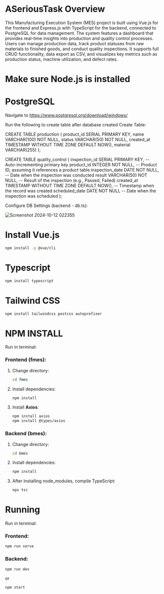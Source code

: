 # ASeriousTask Overview
This Manufacturing Execution System (MES) project is built using Vue.js for the frontend and Express.js with TypeScript for the backend, connected to PostgreSQL for data management. The system features a dashboard that provides real-time insights into production and quality control processes. Users can manage production data, track product statuses from raw materials to finished goods, and conduct quality inspections. It supports full CRUD functionality, data export as CSV, and visualizes key metrics such as production status, machine utilization, and defect rates.

# Make sure Node.js is installed

# PostgreSQL
Navigate to https://www.postgresql.org/download/windows/

Run the following to create table after database created
Create Table:

CREATE TABLE production (
    product_id SERIAL PRIMARY KEY,
    name VARCHAR(100) NOT NULL,
    status VARCHAR(50) NOT NULL,
    created_at TIMESTAMP WITHOUT TIME ZONE DEFAULT NOW(),
    material VARCHAR(255)
);

CREATE TABLE quality_control (
    inspection_id SERIAL PRIMARY KEY,     -- Auto-incrementing primary key
    product_id INTEGER NOT NULL,          -- Product ID, assuming it references a product table
    inspection_date DATE NOT NULL,        -- Date when the inspection was conducted
    result VARCHAR(50) NOT NULL,          -- Result of the inspection (e.g., Passed, Failed)
    created_at TIMESTAMP WITHOUT TIME ZONE DEFAULT NOW(), -- Timestamp when the record was created
    scheduled_date DATE NOT NULL          -- Date when the inspection was scheduled
);

Configure DB Settings (backend - db.ts):

![Screenshot 2024-10-12 022355](https://github.com/user-attachments/assets/6c3b2317-20f6-47ff-8c92-f8544954675d)

# Install Vue.js
 ```bash
npm install -g @vue/cli
 ```
# Typescript
 ```bash
npm install typescript
 ```
# Tailwind CSS
 ```bash
npm install tailwindcss postcss autoprefixer
 ```

# NPM INSTALL

Run in terminal:

### Frontend (fmes):
1. Change directory:
   ```bash
   cd fmes
   ```

2. Install dependencies:
   ```bash
   npm install
   ```

3. Install **Axios**:
   ```bash
   npm install axios
   npm install @types/axios
   ```

### Backend (bmes):
1. Change directory:
   ```bash
   cd bmes
   ```

2. Install dependencies:
   ```bash
   npm install
   ```

3. After installing node_modules, compile TypeScript:
   ```bash
   npx tsc
   ```

# Running

Run in terminal:

### Frontend:
   ```bash
   npm run serve
   ```

### Backend:
   ```bash
   npm run dev
   ```
   or
   ```bash
   npm start
   ```
